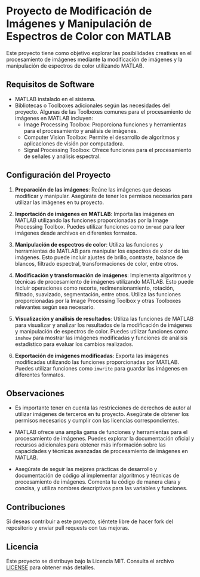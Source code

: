 # Proyecto de Modificación de Imágenes y Manipulación de Espectros de Color con MATLAB

Este proyecto tiene como objetivo explorar las posibilidades creativas en el procesamiento de imágenes mediante la modificación de imágenes y la manipulación de espectros de color utilizando MATLAB.

## Requisitos de Software

- MATLAB instalado en el sistema.
- Bibliotecas o Toolboxes adicionales según las necesidades del proyecto. Algunas de las Toolboxes comunes para el procesamiento de imágenes en MATLAB incluyen:
  - Image Processing Toolbox: Proporciona funciones y herramientas para el procesamiento y análisis de imágenes.
  - Computer Vision Toolbox: Permite el desarrollo de algoritmos y aplicaciones de visión por computadora.
  - Signal Processing Toolbox: Ofrece funciones para el procesamiento de señales y análisis espectral.
  
## Configuración del Proyecto

1. **Preparación de las imágenes**: Reúne las imágenes que deseas modificar y manipular. Asegúrate de tener los permisos necesarios para utilizar las imágenes en tu proyecto.

2. **Importación de imágenes en MATLAB**: Importa las imágenes en MATLAB utilizando las funciones proporcionadas por la Image Processing Toolbox. Puedes utilizar funciones como `imread` para leer imágenes desde archivos en diferentes formatos.

3. **Manipulación de espectros de color**: Utiliza las funciones y herramientas de MATLAB para manipular los espectros de color de las imágenes. Esto puede incluir ajustes de brillo, contraste, balance de blancos, filtrado espectral, transformaciones de color, entre otros.

4. **Modificación y transformación de imágenes**: Implementa algoritmos y técnicas de procesamiento de imágenes utilizando MATLAB. Esto puede incluir operaciones como recorte, redimensionamiento, rotación, filtrado, suavizado, segmentación, entre otros. Utiliza las funciones proporcionadas por la Image Processing Toolbox y otras Toolboxes relevantes según sea necesario.

5. **Visualización y análisis de resultados**: Utiliza las funciones de MATLAB para visualizar y analizar los resultados de la modificación de imágenes y manipulación de espectros de color. Puedes utilizar funciones como `imshow` para mostrar las imágenes modificadas y funciones de análisis estadístico para evaluar los cambios realizados.

6. **Exportación de imágenes modificadas**: Exporta las imágenes modificadas utilizando las funciones proporcionadas por MATLAB. Puedes utilizar funciones como `imwrite` para guardar las imágenes en diferentes formatos.

## Observaciones

- Es importante tener en cuenta las restricciones de derechos de autor al utilizar imágenes de terceros en tu proyecto. Asegúrate de obtener los permisos necesarios y cumplir con las licencias correspondientes.

- MATLAB ofrece una amplia gama de funciones y herramientas para el procesamiento de imágenes. Puedes explorar la documentación oficial y recursos adicionales para obtener más información sobre las capacidades y técnicas avanzadas de procesamiento de imágenes en MATLAB.

- Asegúrate de seguir las mejores prácticas de desarrollo y documentación de código al implementar algoritmos y técnicas de procesamiento de imágenes. Comenta tu código de manera clara y concisa, y utiliza nombres descriptivos para las variables y funciones.

## Contribuciones

Si deseas contribuir a este proyecto, siéntete libre de hacer fork del repositorio y enviar pull requests con tus mejoras.

## Licencia

Este proyecto se distribuye bajo la Licencia MIT. Consulta el archivo [LICENSE](./LICENSE) para obtener más detalles.
